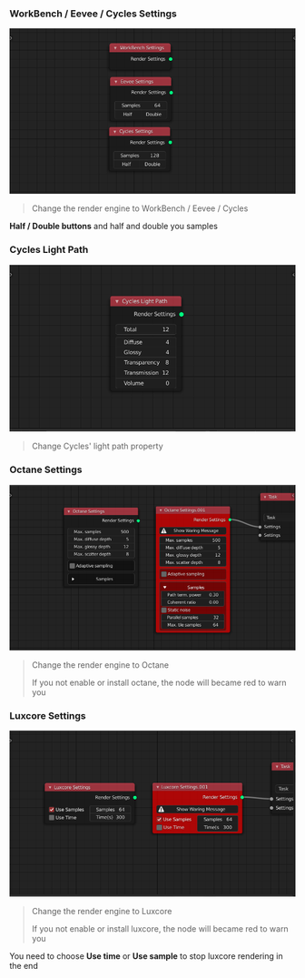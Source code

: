 <!-- panels:start -->

<!-- div:title-panel -->

###  WorkBench / Eevee / Cycles Settings

<!-- div:left-panel -->

<img src="media/img/nodeRender/1.png" width="720px">

<!-- div:right-panel -->

> Change the render engine to WorkBench / Eevee / Cycles

**Half / Double buttons** and half and double you samples

<!-- panels:end -->



<!-- panels:start -->

<!-- div:title-panel -->

### Cycles Light Path

<!-- div:left-panel -->

<img src="media/img/nodeRender/2.png" width="720px">

<!-- div:right-panel -->

> Change Cycles' light path property

<!-- panels:end -->

<!-- panels:start -->

<!-- div:title-panel -->

### Octane Settings

<!-- div:left-panel -->

<img src="media/img/nodeRender/3.png" width="720px">

<!-- div:right-panel -->

> Change the render engine to Octane
>
> If you not enable or install octane,  the node will became red to warn you 

<!-- panels:end -->

<!-- panels:start -->

<!-- div:title-panel -->

### Luxcore Settings

<!-- div:left-panel -->

<img src="media/img/nodeRender/4.png" width="720px">

<!-- div:right-panel -->

> Change the render engine to Luxcore
>
> If you not enable or install luxcore,  the node will became red to warn you 

You need to choose **Use time** or **Use sample** to stop luxcore rendering in the end

<!-- panels:end -->